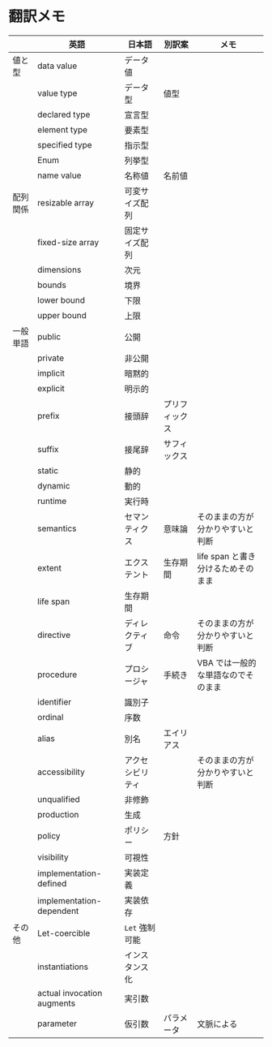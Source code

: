 # 翻訳メモ

|          | 英語                       | 日本語           | 別訳案         | メモ                               |
| -------- | -------------------------- | ---------------- | -------------- | ---------------------------------- |
| 値と型   | data value                 | データ値         |                |                                    |
|          | value type                 | データ型         | 値型           |                                    |
|          | declared type              | 宣言型           |                |                                    |
|          | element type               | 要素型           |                |                                    |
|          | specified type             | 指示型           |                |                                    |
|          | Enum                       | 列挙型           |                |                                    |
|          | name value                 | 名称値           | 名前値         |                                    |
| 配列関係 | resizable array            | 可変サイズ配列   |                |                                    |
|          | fixed-size array           | 固定サイズ配列   |                |                                    |
|          | dimensions                 | 次元             |                |                                    |
|          | bounds                     | 境界             |                |                                    |
|          | lower bound                | 下限             |                |                                    |
|          | upper bound                | 上限             |                |                                    |
| 一般単語 | public                     | 公開             |                |                                    |
|          | private                    | 非公開           |                |                                    |
|          | implicit                   | 暗黙的           |                |                                    |
|          | explicit                   | 明示的           |                |                                    |
|          | prefix                     | 接頭辞           | プリフィックス |                                    |
|          | suffix                     | 接尾辞           | サフィックス   |                                    |
|          | static                     | 静的             |                |                                    |
|          | dynamic                    | 動的             |                |                                    |
|          | runtime                    | 実行時           |                |                                    |
|          | semantics                  | セマンティクス   | 意味論         | そのままの方が分かりやすいと判断   |
|          | extent                     | エクステント     | 生存期間       | life span と書き分けるためそのまま |
|          | life span                  | 生存期間         |                |                                    |
|          | directive                  | ディレクティブ   | 命令           | そのままの方が分かりやすいと判断   |
|          | procedure                  | プロシージャ     | 手続き         | VBA では一般的な単語なのでそのまま |
|          | identifier                 | 識別子           |                |                                    |
|          | ordinal                    | 序数             |                |                                    |
|          | alias                      | 別名             | エイリアス     |                                    |
|          | accessibility              | アクセシビリティ |                | そのままの方が分かりやすいと判断   |
|          | unqualified                | 非修飾           |                |                                    |
|          | production                 | 生成             |                |                                    |
|          | policy                     | ポリシー         | 方針           |                                    |
|          | visibility                 | 可視性           |                |                                    |
|          | implementation-defined     | 実装定義         |                |                                    |
|          | implementation-dependent   | 実装依存         |                |                                    |
| その他   | Let-coercible              | `Let` 強制可能   |                |                                    |
|          | instantiations             | インスタンス化   |                |                                    |
|          | actual invocation augments | 実引数           |                |                                    |
|          | parameter                  | 仮引数           | パラメータ     | 文脈による                         |
